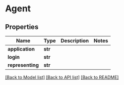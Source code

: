 # Agent

## Properties
Name | Type | Description | Notes
------------ | ------------- | ------------- | -------------
**application** | **str** |  | 
**login** | **str** |  | 
**representing** | **str** |  | 

[[Back to Model list]](../README.md#documentation-for-models) [[Back to API list]](../README.md#documentation-for-api-endpoints) [[Back to README]](../README.md)


